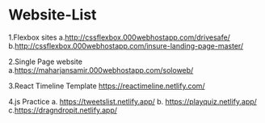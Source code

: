 # Website-List

1.Flexbox sites 
  a.http://cssflexbox.000webhostapp.com/drivesafe/
  b.http://cssflexbox.000webhostapp.com/insure-landing-page-master/
  
  
2.Single Page website 
  a.https://maharjansamir.000webhostapp.com/soloweb/
  
3.React Timeline Template
  https://reactimeline.netlify.com/
 
4.js Practice
  a. https://tweetslist.netlify.app/
  b. https://playquiz.netlify.app/
  c.https://dragndropit.netlify.app/

